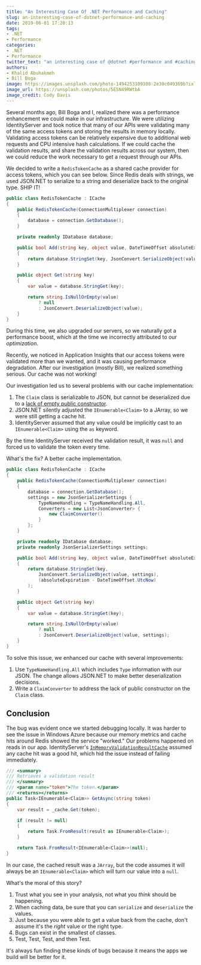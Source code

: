 ```yaml
---
title: "An Interesting Case Of .NET Performance and Caching"
slug: an-interesting-case-of-dotnet-performance-and-caching
date: 2019-06-01 17:20:13
tags:
- .NET
- Performance
categories:
- .NET
- Performance
twitter_text: "an interesting case of @dotnet #performance and #caching #aspnet #azure #appinsights"
authors: 
- Khalid Abuhakmeh
- Bill Boga
image: https://images.unsplash.com/photo-1494253109108-2e30c049369b?ixlib=rb-1.2.1&ixid=eyJhcHBfaWQiOjEyMDd9&auto=format&fit=crop&w=1650&q=80
image_url: https://unsplash.com/photos/5E5N49RWtbA
image_credit: Cody Davis
---
```


Several months ago, Bill Boga and I, realized there was a performance enhancement we could make in our infrastructure. We were utilizing IdentityServer and took notice that many of our APIs were validating many of the same access tokens and storing the results in memory locally. Validating access tokens can be relatively expensive due to additional web requests and CPU intensive hash calculations. If we could cache the validation results, and share the validation results across our system, then we could reduce the work necessary to get a request through our APIs.

We decided to write a `RedisTokenCache` as a shared cache provider for access tokens, which you can see below. Since Redis deals with strings, we used JSON.NET to serialize to a string and deserialize back to the original type. SHIP IT!

```csharp
public class RedisTokenCache : ICache
{
    public RedisTokenCache(ConnectionMultiplexer connection)
    {
        database = connection.GetDatabase();
    }

    private readonly IDatabase database;

    public bool Add(string key, object value, DateTimeOffset absoluteExpiration)
    {
        return database.StringSet(key, JsonConvert.SerializeObject(value), (absoluteExpiration - DateTimeOffset.UtcNow));
    }

    public object Get(string key)
    {
        var value = database.StringGet(key);

        return string.IsNullOrEmpty(value)
            ? null
            : JsonConvert.DeserializeObject(value);
    }
}
```

During this time, we also upgraded our servers, so we naturally got a performance boost, which at the time we incorrectly attributed to our _optimization_.

Recently, we noticed in Application Insights that our access tokens were validated more than we wanted, and it was causing performance degradation. After our investigation (mostly Bill), we realized something serious. Our cache was not working!

Our investigation led us to several problems with our cache implementation:

1. The `Claim` class is serializable to JSON, but cannot be deserialized due to a [lack of empty public constructor](https://docs.microsoft.com/en-us/dotnet/api/system.security.claims.claim.-ctor?view=netframework-4.8).
2. JSON.NET silently adjusted the `IEnumerable<Claim>` to a JArray, so we were still getting a cache hit.
3. IdentityServer assumed that any value could be implicitly cast to an `IEnumerable<Claim>` using the `as` keyword.

By the time IdentityServer received the validation result, it was `null` and forced us to validate the token every time.

What's the fix? A better cache implementation.

```csharp
public class RedisTokenCache : ICache
{
    public RedisTokenCache(ConnectionMultiplexer connection)
    {
        database = connection.GetDatabase();
        settings = new JsonSerializerSettings {
            TypeNameHandling = TypeNameHandling.All,
            Converters = new List<JsonConverter> {
                new ClaimConverter()
            }
        };
    }

    private readonly IDatabase database;
    private readonly JsonSerializerSettings settings;

    public bool Add(string key, object value, DateTimeOffset absoluteExpiration)
    {
        return database.StringSet(key,
            JsonConvert.SerializeObject(value, settings),
            (absoluteExpiration - DateTimeOffset.UtcNow)
        );
    }

    public object Get(string key)
    {
        var value = database.StringGet(key);

        return string.IsNullOrEmpty(value)
            ? null
            : JsonConvert.DeserializeObject(value, settings);
    }
}
```

To solve this issue, we enhanced our cache with several improvements:

1. Use `TypeNameHandling.All` which includes `Type` information with our JSON. The change allows JSON.NET to make better deserialization decisions.
1. Write a `ClaimConverter` to address the lack of public constructor on the `Claim` class.

## Conclusion

The bug was evident once we started debugging locally. It was harder to see the issue in Windows Azure because our memory metrics and cache hits around Redis showed the service "worked." Our problems happened on reads in our app. IdentityServer's [`InMemoryValidationResultCache`](https://github.com/IdentityServer/IdentityServer3.AccessTokenValidation/blob/0ea60670ecb40edae3c3fd5192d7d008c87251df/source/AccessTokenValidation/Plumbing/InMemoryValidationResultCache.cs#L108) assumed any cache hit was a good hit, which hid the issue instead of failing immediately.

```csharp
/// <summary>
/// Retrieves a validation result
/// </summary>
/// <param name="token">The token.</param>
/// <returns></returns>
public Task<IEnumerable<Claim>> GetAsync(string token)
{
    var result = _cache.Get(token);

    if (result != null)
    {
        return Task.FromResult(result as IEnumerable<Claim>);
    }

    return Task.FromResult<IEnumerable<Claim>>(null);
}
```

In our case, the cached result was a `JArray`, but the code assumes it will always be an `IEnumerable<Claim>` which will turn our value into a `null`.

What's the moral of this story?

1. Trust what you see in your analysis, not what you _think_ should be happening.
1. When caching data, be sure that you can `serialize` and `deserialize` the values.
1. Just because you were able to get a value back from the cache, don't assume it's the _right_ value or the right type.
1. Bugs can exist in the smallest of classes.
1. Test, Test, Test, and then Test.

It's always fun finding these kinds of bugs because it means the apps we build will be better for it.
